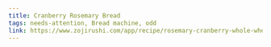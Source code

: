 ```yaml
---
title: Cranberry Rosemary Bread
tags: needs-attention, Bread machine, odd
link: https://www.zojirushi.com/app/recipe/rosemary-cranberry-whole-wheat-bread#slcttop
---
```


